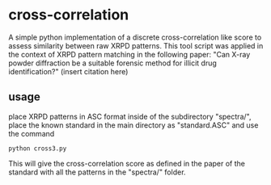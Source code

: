 # cross-correlation
A simple python implementation of a discrete cross-correlation like score to assess similarity between raw XRPD patterns. This tool script was applied in the context of XRPD pattern matching in the following paper:
"Can X-ray powder diffraction be a suitable forensic method for illicit drug identification?" (insert citation here)

## usage
place XRPD patterns in ASC format inside of the subdirectory "spectra/", place the known standard in the main directory as "standard.ASC" and use the command
```
python cross3.py
```
This will give the cross-correlation score as defined in the paper of the standard with all the patterns in the "spectra/" folder.
